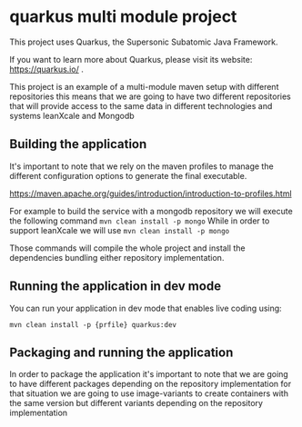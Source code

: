 # quarkus multi module project

This project uses Quarkus, the Supersonic Subatomic Java Framework.

If you want to learn more about Quarkus, please visit its website: https://quarkus.io/ .

This project is an example of a multi-module maven setup with different repositories this means that we are going to
have two different repositories that will provide access to the same data in different technologies and systems
leanXcale and Mongodb

## Building the application

It's important to note that we rely on the maven profiles to manage the different configuration options to generate the
final executable.

https://maven.apache.org/guides/introduction/introduction-to-profiles.html

For example to build the service with a mongodb repository we will execute the following command
``
mvn clean install -p mongo
``
While in order to support leanXcale we will use
``
mvn clean install -p mongo
``

Those commands will compile the whole project and install the dependencies bundling either repository implementation.

## Running the application in dev mode

You can run your application in dev mode that enables live coding using:

```
mvn clean install -p {prfile} quarkus:dev
```

## Packaging and running the application

In order to package the application it's important to note that we are going to have different packages depending on the
repository implementation for that situation we are going to use image-variants to create containers with the same
version but different variants depending on the repository implementation
